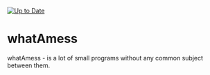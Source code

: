 [![Up to Date](https://github.com/koskasmail/whatAmess/gui/Up_to_Date_passing.svg)](https://github.com/koskasmail/whatAmess/?query=workflow%3A%22Up+to+Date%22)

# whatAmess
whatAmess - is a lot of small programs without any common subject between them.


